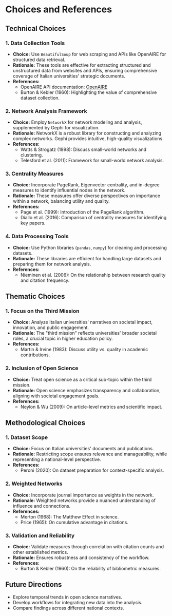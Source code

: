 # Choices and References

## Technical Choices

### **1. Data Collection Tools**

- **Choice:** Use `BeautifulSoup` for web scraping and APIs like OpenAIRE for structured data retrieval.
- **Rationale:** These tools are effective for extracting structured and unstructured data from websites and APIs, ensuring comprehensive coverage of Italian universities' strategic documents.
- **References:**
  - OpenAIRE API documentation: [OpenAIRE](https://www.openaire.eu/)
  - Burton & Kebler (1960): Highlighting the value of comprehensive dataset collection.

### **2. Network Analysis Framework**

- **Choice:** Employ `NetworkX` for network modeling and analysis, supplemented by Gephi for visualization.
- **Rationale:** NetworkX is a robust library for constructing and analyzing complex networks. Gephi provides intuitive, high-quality visualizations.
- **References:**
  - Watts & Strogatz (1998): Discuss small-world networks and clustering.
  - Telesford et al. (2011): Framework for small-world network analysis.

### **3. Centrality Measures**

- **Choice:** Incorporate PageRank, Eigenvector centrality, and in-degree measures to identify influential nodes in the network.
- **Rationale:** These measures offer diverse perspectives on importance within a network, balancing utility and quality.
- **References:**
  - Page et al. (1999): Introduction of the PageRank algorithm.
  - Diallo et al. (2016): Comparison of centrality measures for identifying key papers.

### **4. Data Processing Tools**

- **Choice:** Use Python libraries (`pandas`, `numpy`) for cleaning and processing datasets.
- **Rationale:** These libraries are efficient for handling large datasets and preparing them for network analysis.
- **References:**
  - Nieminen et al. (2006): On the relationship between research quality and citation frequency.

## Thematic Choices

### **1. Focus on the Third Mission**

- **Choice:** Analyze Italian universities' narratives on societal impact, innovation, and public engagement.
- **Rationale:** The "third mission" reflects universities' broader societal roles, a crucial topic in higher education policy.
- **References:**
  - Martin & Irvine (1983): Discuss utility vs. quality in academic contributions.

### **2. Inclusion of Open Science**

- **Choice:** Treat open science as a critical sub-topic within the third mission.
- **Rationale:** Open science emphasizes transparency and collaboration, aligning with societal engagement goals.
- **References:**
  - Neylon & Wu (2009): On article-level metrics and scientific impact.

## Methodological Choices

### **1. Dataset Scope**

- **Choice:** Focus on Italian universities' documents and publications.
- **Rationale:** Restricting scope ensures relevance and manageability, while representing a national-level perspective.
- **References:**
  - Peroni (2020): On dataset preparation for context-specific analysis.

### **2. Weighted Networks**

- **Choice:** Incorporate journal importance as weights in the network.
- **Rationale:** Weighted networks provide a nuanced understanding of influence and connections.
- **References:**
  - Merton (1968): The Matthew Effect in science.
  - Price (1965): On cumulative advantage in citations.

### **3. Validation and Reliability**

- **Choice:** Validate measures through correlation with citation counts and other established metrics.
- **Rationale:** Ensures robustness and consistency of the workflow.
- **References:**
  - Burton & Kebler (1960): On the reliability of bibliometric measures.

## Future Directions

- Explore temporal trends in open science narratives.
- Develop workflows for integrating new data into the analysis.
- Compare findings across different national contexts.


